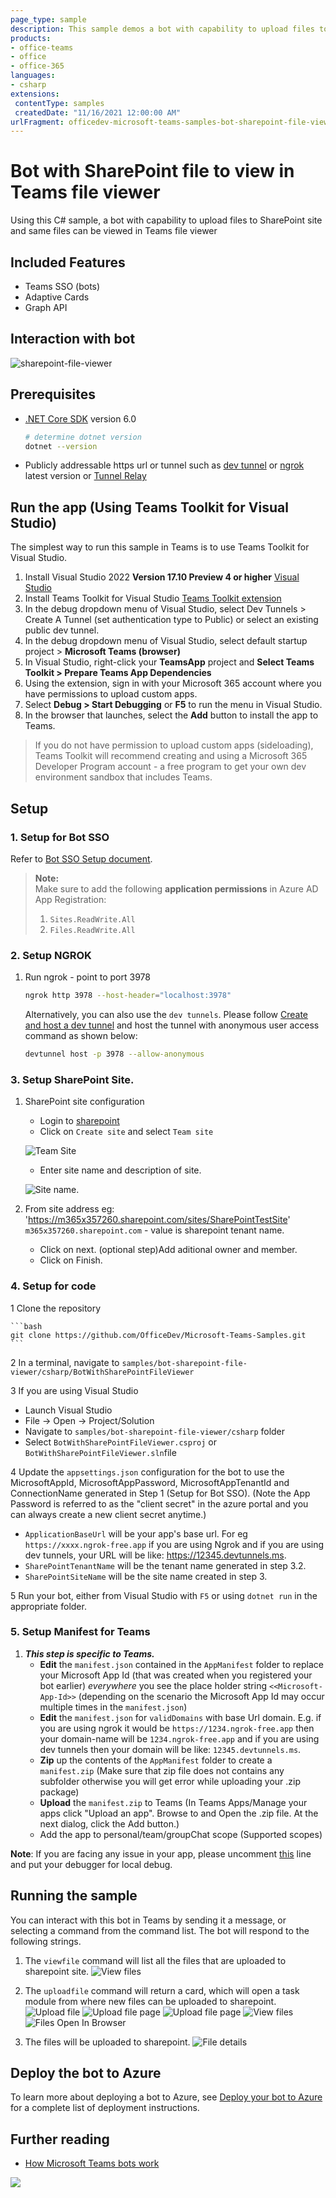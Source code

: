 ```yaml
---
page_type: sample
description: This sample demos a bot with capability to upload files to SharePoint site and same files can be viewed in Teams file viewer.
products:
- office-teams
- office
- office-365
languages:
- csharp
extensions:
 contentType: samples
 createdDate: "11/16/2021 12:00:00 AM"
urlFragment: officedev-microsoft-teams-samples-bot-sharepoint-file-viewer-csharp
---
```


# Bot with SharePoint file to view in Teams file viewer

Using this C# sample, a bot with capability to upload files to SharePoint site and same files can be viewed in Teams file viewer

## Included Features
* Teams SSO (bots)
* Adaptive Cards
* Graph API

## Interaction with bot
![sharepoint-file-viewer ](BotWithSharePointFileViewer/Images/sharepoint-viewer.gif)

## Prerequisites

- [.NET Core SDK](https://dotnet.microsoft.com/download) version 6.0

  ```bash
  # determine dotnet version
  dotnet --version
  ```
- Publicly addressable https url or tunnel such as [dev tunnel](https://learn.microsoft.com/en-us/azure/developer/dev-tunnels/get-started?tabs=windows) or [ngrok](https://ngrok.com/) latest version or [Tunnel Relay](https://github.com/OfficeDev/microsoft-teams-tunnelrelay)

## Run the app (Using Teams Toolkit for Visual Studio)

The simplest way to run this sample in Teams is to use Teams Toolkit for Visual Studio.
1. Install Visual Studio 2022 **Version 17.10 Preview 4 or higher** [Visual Studio](https://visualstudio.microsoft.com/downloads/)
1. Install Teams Toolkit for Visual Studio [Teams Toolkit extension](https://learn.microsoft.com/en-us/microsoftteams/platform/toolkit/toolkit-v4/install-teams-toolkit-vs?pivots=visual-studio-v17-7)
1. In the debug dropdown menu of Visual Studio, select Dev Tunnels > Create A Tunnel (set authentication type to Public) or select an existing public dev tunnel.
1. In the debug dropdown menu of Visual Studio, select default startup project > **Microsoft Teams (browser)**
1. In Visual Studio, right-click your **TeamsApp** project and **Select Teams Toolkit > Prepare Teams App Dependencies**
1. Using the extension, sign in with your Microsoft 365 account where you have permissions to upload custom apps.
1. Select **Debug > Start Debugging** or **F5** to run the menu in Visual Studio.
1. In the browser that launches, select the **Add** button to install the app to Teams.
> If you do not have permission to upload custom apps (sideloading), Teams Toolkit will recommend creating and using a Microsoft 365 Developer Program account - a free program to get your own dev environment sandbox that includes Teams.

## Setup

### 1. Setup for Bot SSO
Refer to [Bot SSO Setup document](BotWithSharePointFileViewer/BotSSOSetup.md).
> **Note:**  
> Make sure to add the following **application permissions** in Azure AD App Registration:  
> 1. `Sites.ReadWrite.All`  
> 2. `Files.ReadWrite.All` 

### 2. Setup NGROK
1) Run ngrok - point to port 3978

   ```bash
   ngrok http 3978 --host-header="localhost:3978"
   ```  

   Alternatively, you can also use the `dev tunnels`. Please follow [Create and host a dev tunnel](https://learn.microsoft.com/en-us/azure/developer/dev-tunnels/get-started?tabs=windows) and host the tunnel with anonymous user access command as shown below:

   ```bash
   devtunnel host -p 3978 --allow-anonymous
   ```

### 3. Setup SharePoint Site.
1) SharePoint site configuration
   - Login to [sharepoint](https://www.office.com/launch/sharepoint?auth=2)
   - Click on `Create site` and select `Team site`
   
   ![Team Site](BotWithSharePointFileViewer/Images/teamSite.png)
   
   - Enter site name and description of site.
   
   ![Site name](BotWithSharePointFileViewer/Images/siteName.png).
   
2) From site address eg: 'https://m365x357260.sharepoint.com/sites/SharePointTestSite'
      `m365x357260.sharepoint.com` - value is sharepoint tenant name.
	  
   - Click on next. (optional step)Add aditional owner and member.
   - Click on Finish.

### 4. Setup for code
1 Clone the repository

    ```bash
    git clone https://github.com/OfficeDev/Microsoft-Teams-Samples.git
    ```

2 In a terminal, navigate to `samples/bot-sharepoint-file-viewer/csharp/BotWithSharePointFileViewer`

3 If you are using Visual Studio
   - Launch Visual Studio
   - File -> Open -> Project/Solution
   - Navigate to `samples/bot-sharepoint-file-viewer/csharp` folder
   - Select `BotWithSharePointFileViewer.csproj` or `BotWithSharePointFileViewer.sln`file

4 Update the `appsettings.json` configuration for the bot to use the MicrosoftAppId, MicrosoftAppPassword, MicrosoftAppTenantId and ConnectionName generated in Step 1 (Setup for Bot SSO). (Note the App Password is referred to as the "client secret" in the azure portal and you can always create a new client secret anytime.)
 - `ApplicationBaseUrl` will be your app's base url. For eg `https://xxxx.ngrok-free.app` if you are using Ngrok and if you are using dev tunnels, your URL will be like: https://12345.devtunnels.ms.
 - `SharePointTenantName` will be the tenant name generated in step 3.2.
 - `SharePointSiteName` will be the site name created in step 3.

5 Run your bot, either from Visual Studio with `F5` or using `dotnet run` in the appropriate folder.

### 5. Setup Manifest for Teams
1) __*This step is specific to Teams.*__
    - **Edit** the `manifest.json` contained in the  `AppManifest` folder to replace your Microsoft App Id (that was created when you registered your bot earlier) *everywhere* you see the place holder string `<<Microsoft-App-Id>>` (depending on the scenario the Microsoft App Id may occur multiple times in the `manifest.json`)
    - **Edit** the `manifest.json` for `validDomains` with base Url domain. E.g. if you are using ngrok it would be `https://1234.ngrok-free.app` then your domain-name will be `1234.ngrok-free.app` and if you are using dev tunnels then your domain will be like: `12345.devtunnels.ms`.
    - **Zip** up the contents of the `AppManifest` folder to create a `manifest.zip` (Make sure that zip file does not contains any subfolder otherwise you will get error while uploading your .zip package)
    - **Upload** the `manifest.zip` to Teams (In Teams Apps/Manage your apps click "Upload an app". Browse to and Open the .zip file. At the next dialog, click the Add button.)
    - Add the app to personal/team/groupChat scope (Supported scopes)

**Note**: If you are facing any issue in your app, please uncomment [this](https://github.com/OfficeDev/Microsoft-Teams-Samples/blob/main/samples/bot-sharepoint-file-viewer/csharp/BotWithSharePointFileViewer/AdapterWithErrorHandler.cs#L24) line and put your debugger for local debug.


## Running the sample

You can interact with this bot in Teams by sending it a message, or selecting a command from the command list. The bot will respond to the following strings.

1) The `viewfile` command will list all the files that are uploaded to sharepoint site.
![View files](BotWithSharePointFileViewer/Images/5.ViewFiles.png)

1) The `uploadfile` command will return a card, which will open a task module from where new files can be uploaded to sharepoint.
![Upload file](BotWithSharePointFileViewer/Images/3.UploadFilePrompt.png)
![Upload file page](BotWithSharePointFileViewer/Images/4.UploadFilePopUp.png)
![Upload file page](BotWithSharePointFileViewer/Images/5.SuccessfullyUploaded.png)
![View files](BotWithSharePointFileViewer/Images/5.ViewFiles.png)
![Files Open In Browser](BotWithSharePointFileViewer/Images/FilesOpensOnBrowser.png)

1) The files will be uploaded to sharepoint.
![File details](BotWithSharePointFileViewer/Images/SharePointFilesView.png)

## Deploy the bot to Azure

To learn more about deploying a bot to Azure, see [Deploy your bot to Azure](https://aka.ms/azuredeployment) for a complete list of deployment instructions.

## Further reading

- [How Microsoft Teams bots work](https://docs.microsoft.com/en-us/azure/bot-service/bot-builder-basics-teams?view=azure-bot-service-4.0&tabs=javascript)

<img src="https://pnptelemetry.azurewebsites.net/microsoft-teams-samples/samples/bot-sharepoint-file-viewer-csharp" />